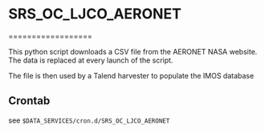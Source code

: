# SRS_OC_LJCO_AERONET
==================

This python script downloads a CSV file from the AERONET NASA website. The data is replaced at every launch of the script.

The file is then used by a Talend harvester to populate the IMOS database


## Crontab
see ```$DATA_SERVICES/cron.d/SRS_OC_LJCO_AERONET```


